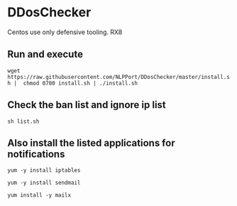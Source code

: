 # DDosChecker
Centos use only defensive tooling. RX8 


## Run and execute

`wget https://raw.githubusercontent.com/NLPPort/DDosChecker/master/install.sh |  chmod 0700 install.sh | ./install.sh`

## Check the ban list and ignore ip list

`sh list.sh`


## Also install the listed applications for notifications

`yum -y install iptables`

`yum -y install sendmail`

`yum install -y mailx`
